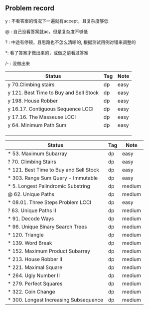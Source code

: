 ## Problem record

y : 不看答案的情况下一遍就有accept，且复杂度够低

@ : 自己没看答案就ac，但是复杂度不够低

? : 中途有停顿，且思路也不怎么清晰的, 根据测试用例对错来调整的

*: 看了答案才做出来的，或做之前看过答案

/- : 没做出来

| Status | Tag  | Note |
| ------ | ---- | ---- |
| y 70.Climbing stairs | dp | easy |
| y 121. Best Time to Buy and Sell Stock | dp | easy |
| y 198. House Robber | dp | easy |
| y 16.17. Contiguous Sequence LCCI |dp|easy|
| y 17.16. The Masseuse LCCI       | dp | easy     |
| y 64. Minimum Path Sum       |   dp   | easy     |
|        |      |      |
|        |      |      |
|        |      |      |

| Status | Tag  | Note |
| ------ | ---- | ---- |
| * 53. Maximum Subarray | dp | easy |
| ? 70. Climbing Stairs | dp | easy |
| * 121. Best Time to Buy and Sell Stock | dp | easy |
| * 303. Range Sum Query - Immutable | dp | easy |
| * 5. Longest Palindromic Substring | dp | medium |
| @ 62. Unique Paths | dp | medium |
| * 08.01. Three Steps Problem LCCI | dp |easy|
| ? 63. Unique Paths II       | dp     | medium      |
| * 91. Decode Ways       | dp     | medium     |
| * 96. Unique Binary Search Trees       |  dp    | medium     |
| * 120. Triangle       | dp     | medium     |
| * 139. Word Break       |  dp    | medium     |
| * 152. Maximum Product Subarray | dp     | medium     |
| * 213. House Robber II       |  dp   |  medium    |
| * 221. Maximal Square       |  dp    |  medium    |
| * 264. Ugly Number II       |  dp    |  medium    |
| * 279. Perfect Squares       |  dp   |  medium    |
| * 322. Coin Change       |  dp    |  medium    |
| * 300. Longest Increasing Subsequence       |  dp    |  medium    |